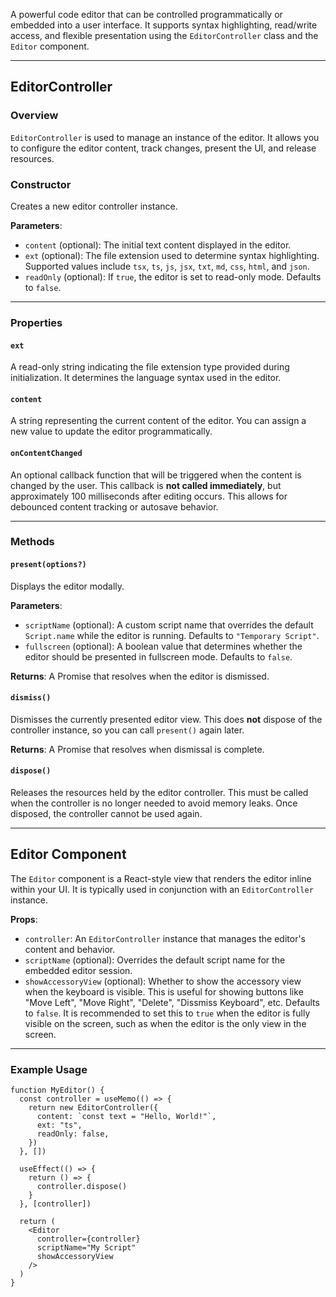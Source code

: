 A powerful code editor that can be controlled programmatically or embedded into a user interface. It supports syntax highlighting, read/write access, and flexible presentation using the `EditorController` class and the `Editor` component.

---

## EditorController

### Overview

`EditorController` is used to manage an instance of the editor. It allows you to configure the editor content, track changes, present the UI, and release resources.

### Constructor

Creates a new editor controller instance.

**Parameters**:

* `content` (optional): The initial text content displayed in the editor.
* `ext` (optional): The file extension used to determine syntax highlighting. Supported values include `tsx`, `ts`, `js`, `jsx`, `txt`, `md`, `css`, `html`, and `json`.
* `readOnly` (optional): If `true`, the editor is set to read-only mode. Defaults to `false`.

---

### Properties

#### `ext`

A read-only string indicating the file extension type provided during initialization. It determines the language syntax used in the editor.

#### `content`

A string representing the current content of the editor. You can assign a new value to update the editor programmatically.

#### `onContentChanged`

An optional callback function that will be triggered when the content is changed by the user. This callback is **not called immediately**, but approximately 100 milliseconds after editing occurs. This allows for debounced content tracking or autosave behavior.

---

### Methods

#### `present(options?)`

Displays the editor modally.

**Parameters**:

* `scriptName` (optional): A custom script name that overrides the default `Script.name` while the editor is running. Defaults to `"Temporary Script"`.
* `fullscreen` (optional): A boolean value that determines whether the editor should be presented in fullscreen mode. Defaults to `false`.

**Returns**: A Promise that resolves when the editor is dismissed.

#### `dismiss()`

Dismisses the currently presented editor view. This does **not** dispose of the controller instance, so you can call `present()` again later.

**Returns**: A Promise that resolves when dismissal is complete.

#### `dispose()`

Releases the resources held by the editor controller. This must be called when the controller is no longer needed to avoid memory leaks. Once disposed, the controller cannot be used again.

---

## Editor Component

The `Editor` component is a React-style view that renders the editor inline within your UI. It is typically used in conjunction with an `EditorController` instance.

**Props**:

* `controller`: An `EditorController` instance that manages the editor's content and behavior.
* `scriptName` (optional): Overrides the default script name for the embedded editor session.
* `showAccessoryView` (optional): Whether to show the accessory view when the keyboard is visible. This is useful for showing buttons like "Move Left", "Move Right", "Delete", "Dissmiss Keyboard", etc. Defaults to `false`. It is recommended to set this to `true` when the editor is fully visible on the screen, such as when the editor is the only view in the screen.

---

### Example Usage

```tsx
function MyEditor() {
  const controller = useMemo(() => {
    return new EditorController({
      content: `const text = "Hello, World!"`,
      ext: "ts",
      readOnly: false,
    })
  }, [])
  
  useEffect(() => {
    return () => {
      controller.dispose()
    }
  }, [controller])

  return (
    <Editor
      controller={controller}
      scriptName="My Script"
      showAccessoryView
    />
  )
}
```